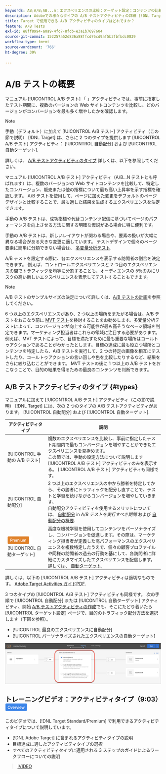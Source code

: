 ```yaml
---
keywords: AB;A/B;AB...n；エクスペリエンスの比較；ターゲット設定；コンテンツの比較；自動ターゲット；自動配分
description: Adobeでの様々なタイプの A/B テストアクティビティの詳細 [!DNL Target]  — 手動、自動配分、自動ターゲット。 お客様に合ったものを選択してください。
title: Target で使用できる A/B アクティビティのタイプはどれですか？
feature: A/B Tests
exl-id: e8ff8994-a0a9-4fc7-8fcb-e3a1b7697604
source-git-commit: 152257a52d836a88ffcd76cd9af5b3fbfbdc0839
workflow-type: tm+mt
source-wordcount: '766'
ht-degree: 39%

---
```


# A/B テストの概要

マニュアル [!UICONTROL A/B テスト] 「 」アクティビティでは、事前に指定したテスト期間に、複数のバージョンの Web サイトコンテンツを比較し、どのバージョンがコンバージョンを最も多く増やしたかを確認します。

>[!NOTE]
>
>手動（デフォルト）に加えて [!UICONTROL A/B テスト] アクティビティ（この節で説明） [!DNL Target] は、さらに 2 つのタイプを提供します [!UICONTROL A/B テスト] アクティビティ： [!UICONTROL 自動配分] および [!UICONTROL 自動ターゲット].
>
>詳しくは、 [A/B テストアクティビティのタイプ](#types) 詳しくは、以下を参照してください。

マニュアル [!UICONTROL A/B テスト] アクティビティ（A/B...N テストとも呼ばれます）は、複数のバージョンの Web サイトコンテンツを比較して、特定したコンバージョン、販売または他の指標について最も高い上昇率を示す指標を確認します。 A/B テストを使用して、ページに加えた変更をデフォルトのページデザインと比較することで、最も適した結果を生成するエクスペリエンスを決定できます。

手動の A/B テストは、成功指標や代替コンテンツ配信に基づいてページのパフォーマンスを向上させる方法に関する明確な仮説がある場合に特に便利です。

手動の A/B テストは、新しいレイアウトが関わる場合や、要素の扱いが大幅に異なる場合がある大きな変更に適しています。 テストデザインで個々のページ要素に簡単に分類できない場合は、 [多変量分析テスト](/help/main/c-activities/c-multivariate-testing/multivariate-testing.md).

A/B テストを設定する際に、各エクスペリエンスを表示する訪問者の割合を決定できます。 例えば、コントロールエクスペリエンスと 2 つ目のエクスペリエンスの間でトラフィックを均等に分割することも、オーディエンスの 5％のみにリスクの高い新しいエクスペリエンスを表示してテストすることもできます。

>[!NOTE]
>
>A/B テストのサンプルサイズの決定について詳しくは、[A/B テストの計画](/help/main/c-activities/t-test-ab/sample-size-determination.md)を参照してください。

6 つ以上のエクスペリエンスがあり、2 つ以上の場所をまたがる場合は、A/B テストをおこなう前に [MVT テスト](/help/main/c-activities/c-multivariate-testing/multivariate-testing.md)を検討することをお勧めします。多変量分析テストによって、コンバージョンが向上する可能性が最も高そうなページ領域を判定できます。マーケティング担当者はこれらの領域に注目する必要があります。例えば、MVT テストによって、目標を満たすために最も重要な場所はコールトゥアクションであることがわかったとします。目標の達成に最も役立つ場所とコンテンツを特定したら、A/B テストを実行して、2 つの特定の画像を相互にテストしたり、コールトゥアクションの言い回しや色を比較したりするなど、結果をさらに絞り込むことができます。 MVT テストの後に 1 つ以上の A/B テストをおこなうことで、目的の結果を得るための最良のコンテンツを判断できます。

## A/B テストアクティビティのタイプ {#types}

マニュアルに加えて [!UICONTROL A/B テスト] アクティビティ（この節で説明） [!DNL Target] には、次の 2 つのタイプの A/B テストアクティビティがあります。 [!UICONTROL 自動配分] および [!UICONTROL 自動ターゲット].

| アクティビティタイプ | 説明 |
| --- | --- |
| [!UICONTROL 手動の A/B テスト] | 複数のエクスペリエンスを比較し、事前に指定したテスト期間内で最もコンバージョンを増やすことができたエクスペリエンスを見極めます。<br>この節では、手動の設定方法について説明します [!UICONTROL A/B テスト] アクティビティのみを表示する。 [!UICONTROL A/B テスト] アクティビティも同様です。 |
| [!UICONTROL 自動配分] | 2 つ以上のエクスペリエンスの中から勝者を特定してから、その勝者にトラフィックを配分し直すことで、テストと学習を続けながらコンバージョンを増やしていきます。<br>自動配分アクティビティを使用するメリットについては、 [自動配分](/help/main/c-activities/t-test-ab/sample-size-determination.md#auto-allocate) in *A/B テストを実行すべき期間* および [自動配分の概要](/help/main/c-activities/automated-traffic-allocation/automated-traffic-allocation.md). |
| ![Premium バッジ](/help/main/assets/premium.png) [!UICONTROL 自動ターゲット] | 高度な機械学習を使用してコンテンツをパーソナライズし、コンバージョンを促進します。その際は、マーケティング担当者が定義した高パフォーマンスのエクスペリエンスを複数特定したうえで、個々の顧客プロファイルや同様の訪問者の過去の行動を基にして、各訪問者に詳細にカスタマイズしたエクスペリエンスを配信します。<br>詳しくは、 [自動ターゲット](/help/main/c-activities/auto-target/auto-target-to-optimize.md). |

詳しくは、以下の [!UICONTROL A/B テスト] アクティビティは適切なものです。 [Adobe Target Activities ガイドPDF](/help/main/c-activities/target-activities-guide.md).

3 つのタイプの [!UICONTROL A/B テスト] アクティビティも同様です。 次の手順で [!UICONTROL 自動配分] または [!UICONTROL 自動ターゲット] アクティビティ、開始 [A/B テストアクティビティの作成](/help/main/c-activities/t-test-ab/t-test-create-ab/test-create-ab.md)でも、そこにたどり着いたら [!UICONTROL ターゲット設定] ページで、目的のトラフィック配分方法を選択します（下図を参照）。

* [!UICONTROL 最良のエクスペリエンスに自動配分]
* [!UICONTROL パーソナライズされたエクスペリエンスの自動ターゲット]

![トラフィック配分方法の設定](/help/main/c-activities/t-test-ab/t-test-create-ab/assets/traffic-allocation-method.png)

## トレーニングビデオ：アクティビティタイプ（9:03）![概要バッジ](/help/main/assets/overview.png)

このビデオでは、[!DNL Target Standard/Premium] で利用できるアクティビティタイプについて説明しています。

* [!DNL Adobe Target] に含まれるアクティビティタイプの説明
* 目標達成に適したアクティビティタイプの選択
* すべてのアクティビティタイプに適用される 3 ステップのガイドによるワークフローについての説明

>[!VIDEO](https://video.tv.adobe.com/v/17386)
